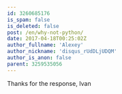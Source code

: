 ```yaml
---
id: 3260685176
is_spam: false
is_deleted: false
post: /en/why-not-python/
date: 2017-04-18T00:25:02Z
author_fullname: 'Alexey'
author_nickname: 'disqus_rUdDLjUDQM'
author_is_anon: false
parent: 3259535056
---
```


<p>Thanks for the response, Ivan </p>
